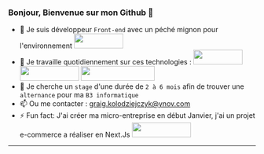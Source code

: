 ### Bonjour, Bienvenue sur mon Github 👋

- 🔭 Je suis développeur ```Front-end``` avec un péché mignon pour l'environnement <img src="https://img.shields.io/badge/React-20232A?style=for-the-badge&logo=react&logoColor=61DAFB" width="100" height="30">
- 🌱 Je travaille quotidiennement sur ces technologies : <img src="https://img.shields.io/badge/React-20232A?style=for-the-badge&logo=react&logoColor=61DAFB" width="100" height="30"> <img src="https://img.shields.io/badge/JavaScript-323330?style=for-the-badge&logo=javascript&logoColor=F7DF1E" width="120" height="30"> <img src="https://img.shields.io/badge/React_Native-20232A?style=for-the-badge&logo=react&logoColor=61DAFB" width="150" height="30">
- 👯 Je cherche un ```stage``` d'une durée de ```2 à 6 mois``` afin de trouver une ```alternance``` pour ma ```B3 informatique``` 
- 📫 Ou me contacter : graig.kolodziejczyk@ynov.com
- ⚡ Fun fact: J'ai créer ma micro-entreprise en début Janvier, j'ai un projet e-commerce a réaliser en Next.Js <img src="https://img.shields.io/badge/Laravel-FF2D20?style=for-the-badge&logo=laravel&logoColor=white" width="120" height="30">
 
--------------------------------------------------------------------------------------------------------------------------------------------------------------------

<!-- https://github-readme-stats.vercel.app/api/top-langs/?username={Gra1gkolodziejczyk}&theme=blue-green -->

